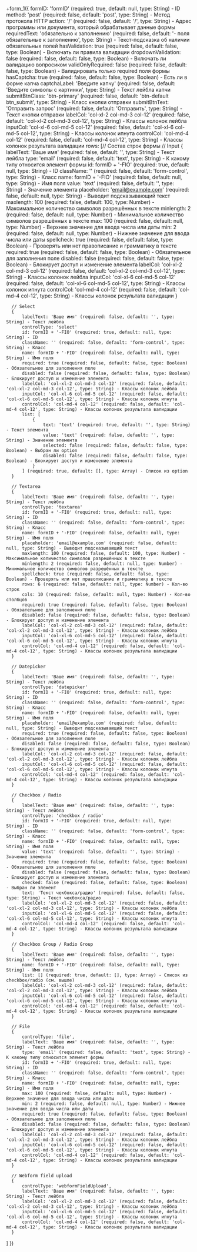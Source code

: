 +form_1({
  formID: 'formID' (required: true, default: null, type: String) - ID
  method: 'post' (required: false, default: 'post', type: String) - Метод протокола HTTP
  action: '/' (required: false, default: '/', type: String) - Адрес программы или документа, который обрабатывает данные формы
  requiredText: 'обязательно к заполнению' (required: false, default: '- поля обязательные к заполнению', type: String) - Текст-подсказка об наличии обязательных полей
  hasValidation: true (required: false, default: false, type: Boolean) - Включать ли правила валидации
  dropdownValidation: false (required: false, default: false, type: Boolean) - Включать ли валидацию вопросиком
  validOnlyRequired: false (required: false, default: false, type: Boolean) - Валидировать только required поля формы
  hasCaptcha: true (required: false, default: false, type: Boolean) - Есть ли в форме капча
  captchaLabel: 'Введите капчу' (required: false, default: 'Введите символы с картинки', type: String) - Текст лейбла капчи
  submitBtnClass: 'btn-primary' (required: false, default: 'btn-default btn_submit', type: String) - Класс кнопки отправки
  submitBtnText: 'Отправить запрос' (required: false, default: 'Отправить', type: String) - Текст кнопки отправки
  labelCol: 'col-xl-2 col-md-3 col-12' (required: false, default: 'col-xl-2 col-md-3 col-12', type: String) - Классы колонок лейбла
  inputCol: 'col-xl-6 col-md-5 col-12' (required: false, default: 'col-xl-6 col-md-5 col-12', type: String) - Классы колонок ипнута
  controlCol: 'col-md-4 col-12' (required: false, default: 'col-md-4 col-12', type: String) - Классы колонок результата валидации
  rows: [// Состав строк формы
      // Input
      {
          labelText: 'Ваше имя' (required: false, default: '', type: String) - Текст лейбла
          type: 'email' (required: false, default: 'text', type: String) - К какому типу относится элемент формы
          id: formID + '-FIO' (required: true, default: null, type: String) - ID
          className: '' (required: false, default: 'form-control', type: String) - Класс
          name: formID + '-FIO' (required: false, default: null, type: String) - Имя поля
          value: 'text' (required: false, default: '', type: String) - Значение элемента
          placeholder: 'email@example.com' (required: false, default: null, type: String) - Выводит подсказывающий текст
          maxlength: 100 (required: false, default: 100, type: Number) - Максимальное количество символов разрешённых в тексте
          minlength: 2 (required: false, default: null, type: Number) - Минимальное количество символов разрешённых в тексте
          max: 100 (required: false, default: null, type: Number) - Верхнее значение для ввода числа или даты
          min: 2 (required: false, default: null, type: Number) - Нижнее значение для ввода числа или даты
          spellcheck: true (required: false, default: false, type: Boolean) - Проверять или нет правописание и грамматику в тексте
          required: true (required: false, default: false, type: Boolean) - Обязательное для заполнения поле
          disabled: false (required: false, default: false, type: Boolean) - Блокирует доступ и изменение элемента
          labelCol: 'col-xl-2 col-md-3 col-12' (required: false, default: 'col-xl-2 col-md-3 col-12', type: String) - Классы колонок лейбла
          inputCol: 'col-xl-6 col-md-5 col-12' (required: false, default: 'col-xl-6 col-md-5 col-12', type: String) - Классы колонок ипнута
          controlCol: 'col-md-4 col-12' (required: false, default: 'col-md-4 col-12', type: String) - Классы колонок результата валидации
      }

      // Select
      {
          labelText: 'Ваше имя' (required: false, default: '', type: String) - Текст лейбла
          controlType: 'select'
          id: formID + '-FIO' (required: true, default: null, type: String) - ID
          className: '' (required: false, default: 'form-control', type: String) - Класс
          name: formID + '-FIO' (required: false, default: null, type: String) - Имя поля
          required: true (required: false, default: false, type: Boolean) - Обязательное для заполнения поле
          disabled: false (required: false, default: false, type: Boolean) - Блокирует доступ и изменение элемента
          labelCol: 'col-xl-2 col-md-3 col-12' (required: false, default: 'col-xl-2 col-md-3 col-12', type: String) - Классы колонок лейбла
          inputCol: 'col-xl-6 col-md-5 col-12' (required: false, default: 'col-xl-6 col-md-5 col-12', type: String) - Классы колонок ипнута
          controlCol: 'col-md-4 col-12' (required: false, default: 'col-md-4 col-12', type: String) - Классы колонок результата валидации
          list: [
              {
                  text: 'text' (required: true, default: '', type: String) - Текст элемента
                  value: 'text' (required: false, default: '', type: String) - Значение элемента
                  selected: false (required: false, default: false, type: Boolean) - Выбран ли option
                  disabled: false (required: false, default: false, type: Boolean) - Блокирует доступ и изменение элемента
              }
          ] (required: true, default: [], type: Array) - Список из option
      }

      // Textarea
      {
          labelText: 'Ваше имя' (required: false, default: '', type: String) - Текст лейбла
          controlType: 'textarea'
          id: formID + '-FIO' (required: true, default: null, type: String) - ID
          className: '' (required: false, default: 'form-control', type: String) - Класс
          name: formID + '-FIO' (required: false, default: null, type: String) - Имя поля
          placeholder: 'email@example.com' (required: false, default: null, type: String) - Выводит подсказывающий текст
          maxlength: 100 (required: false, default: 100, type: Number) - Максимальное количество символов разрешённых в тексте
          minlength: 2 (required: false, default: null, type: Number) - Минимальное количество символов разрешённых в тексте
          spellcheck: true (required: false, default: false, type: Boolean) - Проверять или нет правописание и грамматику в тексте
          rows: 6 (required: false, default: null, type: Number) - Кол-во строк
          cols: 10 (required: false, default: null, type: Number) - Кол-во столбцов
          required: true (required: false, default: false, type: Boolean) - Обязательное для заполнения поле
          disabled: false (required: false, default: false, type: Boolean) - Блокирует доступ и изменение элемента
          labelCol: 'col-xl-2 col-md-3 col-12' (required: false, default: 'col-xl-2 col-md-3 col-12', type: String) - Классы колонок лейбла
          inputCol: 'col-xl-6 col-md-5 col-12' (required: false, default: 'col-xl-6 col-md-5 col-12', type: String) - Классы колонок ипнута
          controlCol: 'col-md-4 col-12' (required: false, default: 'col-md-4 col-12', type: String) - Классы колонок результата валидации
      }

      // Datepicker
      {
          labelText: 'Ваше имя' (required: false, default: '', type: String) - Текст лейбла
          controlType: 'datepicker'
          id: formID + '-FIO' (required: true, default: null, type: String) - ID
          className: '' (required: false, default: 'form-control', type: String) - Класс
          name: formID + '-FIO' (required: false, default: null, type: String) - Имя поля
          placeholder: 'email@example.com' (required: false, default: null, type: String) - Выводит подсказывающий текст
          required: true (required: false, default: false, type: Boolean) - Обязательное для заполнения поле
          disabled: false (required: false, default: false, type: Boolean) - Блокирует доступ и изменение элемента
          labelCol: 'col-xl-2 col-md-3 col-12' (required: false, default: 'col-xl-2 col-md-3 col-12', type: String) - Классы колонок лейбла
          inputCol: 'col-xl-6 col-md-5 col-12' (required: false, default: 'col-xl-6 col-md-5 col-12', type: String) - Классы колонок ипнута
          controlCol: 'col-md-4 col-12' (required: false, default: 'col-md-4 col-12', type: String) - Классы колонок результата валидации
      }

      // Checkbox / Radio
      {
          labelText: 'Ваше имя' (required: false, default: '', type: String) - Текст лейбла
          controlType: 'checkbox / radio'
          id: formID + '-FIO' (required: true, default: null, type: String) - ID
          className: '' (required: false, default: 'form-control', type: String) - Класс
          name: formID + '-FIO' (required: false, default: null, type: String) - Имя поля
          value: 'text' (required: false, default: '', type: String) - Значение элемента
          required: true (required: false, default: false, type: Boolean) - Обязательное для заполнения поле
          disabled: false (required: false, default: false, type: Boolean) - Блокирует доступ и изменение элемента
          checked: false (required: false, default: false, type: Boolean) - Выбран ли элемент
          text: 'Текст чекбокса/радио' (required: false, default: false, type: String) - Текст чекбокса/радио
          labelCol: 'col-xl-2 col-md-3 col-12' (required: false, default: 'col-xl-2 col-md-3 col-12', type: String) - Классы колонок лейбла
          inputCol: 'col-xl-6 col-md-5 col-12' (required: false, default: 'col-xl-6 col-md-5 col-12', type: String) - Классы колонок ипнута
          controlCol: 'col-md-4 col-12' (required: false, default: 'col-md-4 col-12', type: String) - Классы колонок результата валидации
      }

      // Checkbox Group / Radio Group
      {
          labelText: 'Ваше имя' (required: false, default: '', type: String) - Текст лейбла
          name: formID + '-FIO' (required: false, default: null, type: String) - Имя поля
          list: [] (required: true, default: [], type: Array) - Список из checkbox/radio (cм. вышле)
          labelCol: 'col-xl-2 col-md-3 col-12' (required: false, default: 'col-xl-2 col-md-3 col-12', type: String) - Классы колонок лейбла
          inputCol: 'col-xl-6 col-md-5 col-12' (required: false, default: 'col-xl-6 col-md-5 col-12', type: String) - Классы колонок ипнута
          controlCol: 'col-md-4 col-12' (required: false, default: 'col-md-4 col-12', type: String) - Классы колонок результата валидации
      }
      
      // File
      {
          controlType: 'file',
          labelText: 'Ваше имя' (required: false, default: '', type: String) - Текст лейбла
          type: 'email' (required: false, default: 'text', type: String) - К какому типу относится элемент формы
          id: formID + '-FIO' (required: true, default: null, type: String) - ID
          className: '' (required: false, default: 'form-control', type: String) - Класс
          name: formID + '-FIO' (required: false, default: null, type: String) - Имя поля
          max: 100 (required: false, default: null, type: Number) - Верхнее значение для ввода числа или даты
          min: 2 (required: false, default: null, type: Number) - Нижнее значение для ввода числа или даты
          required: true (required: false, default: false, type: Boolean) - Обязательное для заполнения поле
          disabled: false (required: false, default: false, type: Boolean) - Блокирует доступ и изменение элемента
          labelCol: 'col-xl-2 col-md-3 col-12' (required: false, default: 'col-xl-2 col-md-3 col-12', type: String) - Классы колонок лейбла
          inputCol: 'col-xl-6 col-md-5 col-12' (required: false, default: 'col-xl-6 col-md-5 col-12', type: String) - Классы колонок ипнута
          controlCol: 'col-md-4 col-12' (required: false, default: 'col-md-4 col-12', type: String) - Классы колонок результата валидации
      }
      
      // Webform field upload
      {
          controlType: 'webformFieldUpload',
          labelText: 'Ваше имя' (required: false, default: '', type: String) - Текст лейбла
          labelCol: 'col-xl-2 col-md-3 col-12' (required: false, default: 'col-xl-2 col-md-3 col-12', type: String) - Классы колонок лейбла
          inputCol: 'col-xl-6 col-md-5 col-12' (required: false, default: 'col-xl-6 col-md-5 col-12', type: String) - Классы колонок ипнута
          controlCol: 'col-md-4 col-12' (required: false, default: 'col-md-4 col-12', type: String) - Классы колонок результата валидации
      }
  ]
})  